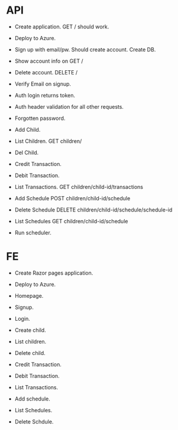 
# API

- Create application. GET / should work.

- Deploy to Azure.

- Sign up with email/pw. Should create account. Create DB.

- Show account info on GET /

- Delete account. DELETE /

- Verify Email on signup.

- Auth login returns token.

- Auth header validation for all other requests.

- Forgotten password.

- Add Child.

- List Children. GET children/

- Del Child.

- Credit Transaction.

- Debit Transaction.

- List Transactions. GET children/child-id/transactions

- Add Schedule POST children/child-id/schedule

- Delete Schedule DELETE children/child-id/schedule/schedule-id

- List Schedules GET children/child-id/schedule

- Run scheduler.

# FE

- Create Razor pages application.

- Deploy to Azure.

- Homepage.

- Signup.

- Login.

- Create child.

- List children.

- Delete child.

- Credit Transaction.

- Debit Transaction.

- List Transactions.

- Add schedule.

- List Schedules.

- Delete Schdule.